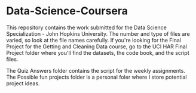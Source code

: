 # Data-Science-Coursera

This repository contains the work submitted for the Data Science Specialization - John Hopkins University. The number and type of files are varied, so look at the file names carefully.  If you're looking for the Final Project for the Getting and Cleaning Data course, go to the UCI HAR Final Project folder where you'll find the datasets, the code book, and the script files.

The Quiz Answers folder contains the script for the weekly assignments. The Possible fun projects folder is a personal foler where I store potential project ideas.
